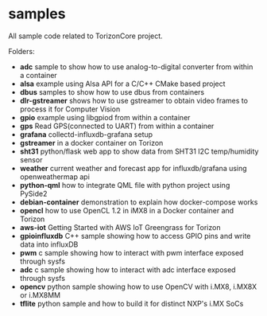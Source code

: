 # samples

All sample code related to TorizonCore project.

Folders:

- **adc**
  sample to show how to use analog-to-digital converter from within a container
- **alsa**
  example using Alsa API for a C/C++ CMake based project
- **dbus**
  samples to show how to use dbus from containers
- **dlr-gstreamer**
  shows how to use gstreamer to obtain video frames to process it for Computer Vision
- **gpio**
  example using libgpiod from within a container
- **gps**
  Read GPS(connected to UART) from within a container
- **grafana**
  collectd-influxdb-grafana setup
- **gstreamer**
  in a docker container on Torizon
- **sht31**
  python/flask web app to show data from SHT31 I2C temp/humidity sensor
- **weather**
  current weather and forecast app for influxdb/grafana using openweathermap api
- **python-qml**
  how to integrate QML file with python project using PySide2 
- **debian-container**
  demonstration to explain how docker-compose works
- **opencl**
  how to use OpenCL 1.2 in iMX8 in a Docker container and Torizon
- **aws-iot**
  Getting Started with AWS IoT Greengrass for Torizon
- **gpioinfluxdb**
  C++ sample showing how to access GPIO pins and write data into influxDB
- **pwm**
  c sample showing how to interact with pwm interface exposed through sysfs
- **adc**
  c sample showing how to interact with adc interface exposed through sysfs
- **opencv**
  python sample showing how to use OpenCV with i.MX8, i.MX8X or i.MX8MM
- **tflite** 
  python sample and how to build it for distinct NXP's i.MX SoCs
